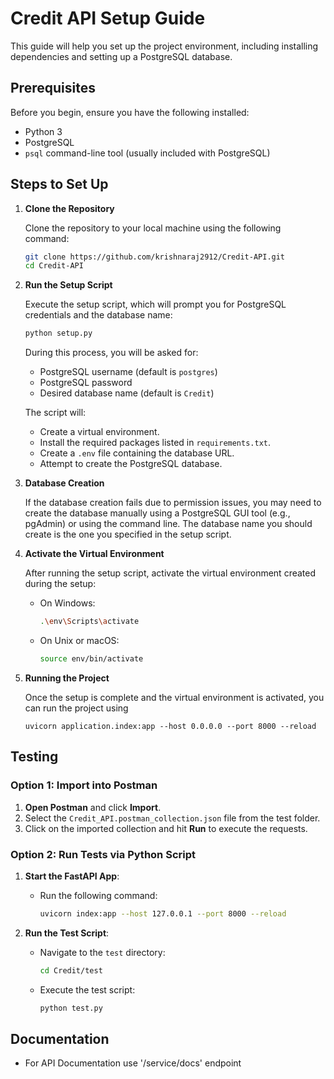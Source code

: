 # Credit API Setup Guide

This guide will help you set up the project environment, including installing dependencies and setting up a PostgreSQL database.

## Prerequisites

Before you begin, ensure you have the following installed:

- Python 3
- PostgreSQL
- `psql` command-line tool (usually included with PostgreSQL)

## Steps to Set Up

1. **Clone the Repository**

   Clone the repository to your local machine using the following command:

   ```bash
   git clone https://github.com/krishnaraj2912/Credit-API.git
   cd Credit-API
   ```

2. **Run the Setup Script**

   Execute the setup script, which will prompt you for PostgreSQL credentials and the database name:

   ```bash
   python setup.py
   ```

   During this process, you will be asked for:
   - PostgreSQL username (default is `postgres`)
   - PostgreSQL password
   - Desired database name (default is `Credit`)

   The script will:
   - Create a virtual environment.
   - Install the required packages listed in `requirements.txt`.
   - Create a `.env` file containing the database URL.
   - Attempt to create the PostgreSQL database.

3. **Database Creation**

   If the database creation fails due to permission issues, you may need to create the database manually using a PostgreSQL GUI tool (e.g., pgAdmin) or using the command line. The database name you should create is the one you specified in the setup script.

4. **Activate the Virtual Environment**

   After running the setup script, activate the virtual environment created during the setup:

   - On Windows:

     ```bash
     .\env\Scripts\activate
     ```

   - On Unix or macOS:

     ```bash
     source env/bin/activate
     ```

5. **Running the Project**

   Once the setup is complete and the virtual environment is activated, you can run the project using
   ```
   uvicorn application.index:app --host 0.0.0.0 --port 8000 --reload
   ```

## Testing

### Option 1: Import into Postman

1. **Open Postman** and click **Import**.
2. Select the `Credit_API.postman_collection.json` file from the test folder.
3. Click on the imported collection and hit **Run** to execute the requests.

### Option 2: Run Tests via Python Script

1. **Start the FastAPI App**:
   - Run the following command:
     ```bash
     uvicorn index:app --host 127.0.0.1 --port 8000 --reload
     ```

2. **Run the Test Script**:
   - Navigate to the `test` directory:
     ```bash
     cd Credit/test
     ```
   - Execute the test script:
     ```bash
     python test.py
     ```

## Documentation

- For API Documentation use '/service/docs' endpoint

